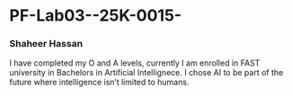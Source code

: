 # PF-Lab03--25K-0015-
### Shaheer Hassan
I have completed my O and A levels, currently I am enrolled in FAST university in Bachelors in Artificial Intellignece.
I chose AI to be part of the future where intelligence isn’t limited to humans.
